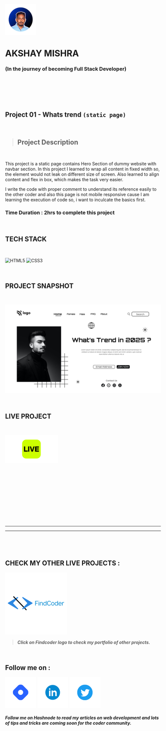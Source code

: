 
![Akshay Logo](./ReadmeAssets/akshayLogo.png)
# AKSHAY MISHRA 
### (In the journey of becoming Full Stack Developer)              

&nbsp;

&nbsp;

&nbsp;

## **Project 01**  -  Whats trend `(static page)`

&nbsp;

> ## **Project Description**

&nbsp;

This project is a static page contains Hero Section of dummy website with navbar section. In this project I learned to wrap all content in fixed width so, the element would not leak on different size of screen. Also learned to align content and flex in box, which makes the task very easier.
&nbsp;

I write the code with proper comment to understand its reference easily to the other coder and also this page is not mobile responsive cause I am learning the execution of code so, i want to inculcate the basics first.
&nbsp;


### **Time Duration :  2hrs to complete this project**

&nbsp;

## **TECH STACK**


&nbsp;

![HTML5](https://camo.githubusercontent.com/49fbb99f92674cc6825349b154b65aaf4064aec465d61e8e1f9fb99da3d922a1/68747470733a2f2f696d672e736869656c64732e696f2f62616467652f68746d6c352d2532334533344632362e7376673f7374796c653d666f722d7468652d6261646765266c6f676f3d68746d6c35266c6f676f436f6c6f723d7768697465) ![CSS3](https://camo.githubusercontent.com/e6b67b27998fca3bccf4c0ee479fc8f9de09d91f389cccfbe6cb1e29c10cfbd7/68747470733a2f2f696d672e736869656c64732e696f2f62616467652f637373332d2532333135373242362e7376673f7374796c653d666f722d7468652d6261646765266c6f676f3d63737333266c6f676f436f6c6f723d7768697465)

&nbsp;

## **PROJECT SNAPSHOT**

&nbsp;

![Project Snapshot](./assets/1.png)

&nbsp;

## **LIVE PROJECT**


&nbsp;

[<img alt="Go Live" width="170px" src="./ReadmeAssets/live.png" />](https://cypherakshay-whats-trend.netlify.app/ "Go Live")


&nbsp;

&nbsp;

&nbsp;

&nbsp;

&nbsp;

&nbsp;

---
---


&nbsp;

&nbsp;

## **CHECK MY OTHER LIVE PROJECTS :**

 [<img alt="Fincoder Portfolio" width="200px" src="./ReadmeAssets/findcoderlogo.png" />](https://www.findcoder.io/u/akshaymishra "Check my Portfolio")
 >***Click on Findcoder logo to check my portfolio of other projects.***

&nbsp;

## **Follow me on :**
[<img alt="Hashnode" width="100px" src="./ReadmeAssets/hashnodelogo.png" />](https://hashnode.com/@CypherAkshay "Follow me on Hashnode")
[<img alt="Linkedin" width="100px" src="./ReadmeAssets/linkedinlogo.png" />](https://www.linkedin.com/in/cypher-akshay/ "Follow me on Linkedin")
[<img alt="Twitter" width="100px" src="./ReadmeAssets/twitterlogo.png" />](https://twitter.com/cypherakshay "Follow me on Twitter")






##### Follow me on Hashnode to read my articles on web development and lots of tips and tricks are coming soon for the coder community.







